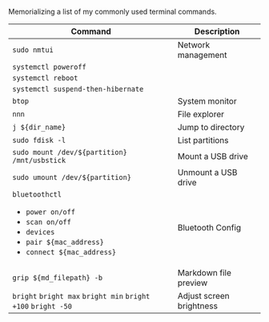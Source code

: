 Memorializing a list of my commonly used terminal commands.

|Command|Description|
|-|-|
|`sudo nmtui`|Network management|
|`systemctl poweroff`||
|`systemctl reboot`||
|`systemctl suspend-then-hibernate`||
|`btop`|System monitor|
|`nnn`|File explorer|
|`j ${dir_name}`|Jump to directory|
|`sudo fdisk -l`|List partitions|
|`sudo mount /dev/${partition} /mnt/usbstick`|Mount a USB drive|
|`sudo umount /dev/${partition}`|Unmount a USB drive|
|`bluetoothctl`<ul><li>`power on/off`</li><li>`scan on/off`</li><li>`devices`</li><li>`pair ${mac_address}`</li><li>`connect ${mac_address}`</li></ul> | Bluetooth Config |
|`grip ${md_filepath} -b`|Markdown file preview|
|`bright` `bright max` `bright min` `bright +100` `bright -50`|Adjust screen brightness|
